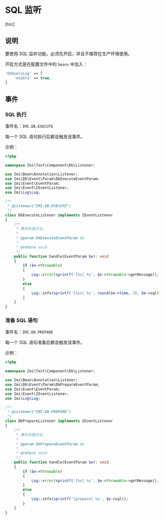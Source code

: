# SQL 监听

[toc]

## 说明

要使用 SQL 监听功能，必须先开启，并且不推荐在生产环境使用。

开启方式是在配置文件中的 `beans` 中加入：

```php
'DbQueryLog' => [
    'enable' => true,
]
```

## 事件

### SQL 执行

事件名：`IMI.DB.EXECUTE`

每一个 SQL 语句执行后都会触发该事件。

示例：

```php
<?php

namespace Imi\Test\Component\Db\Listener;

use Imi\Bean\Annotation\Listener;
use Imi\Db\Event\Param\DbExecuteEventParam;
use Imi\Event\EventParam;
use Imi\Event\IEventListener;
use Imi\Log\Log;

/**
 * @Listener("IMI.DB.EXECUTE")
 */
class DbExecuteListener implements IEventListener
{
    /**
     * 事件处理方法.
     *
     * @param DbExecuteEventParam $e
     *
     * @return void
     */
    public function handle(EventParam $e): void
    {
        if ($e->throwable)
        {
            Log::error(sprintf('[%s] %s', $e->throwable->getMessage(), $e->sql));
        }
        else
        {
            Log::info(sprintf('[%ss] %s', round($e->time, 3), $e->sql));
        }
    }
}
```

### 准备 SQL 语句

事件名：`IMI.DB.PREPARE`

每一个 SQL 语句准备后都会触发该事件。

示例：

```php
<?php

namespace Imi\Test\Component\Db\Listener;

use Imi\Bean\Annotation\Listener;
use Imi\Db\Event\Param\DbPrepareEventParam;
use Imi\Event\EventParam;
use Imi\Event\IEventListener;
use Imi\Log\Log;

/**
 * @Listener("IMI.DB.PREPARE")
 */
class DbPrepareListener implements IEventListener
{
    /**
     * 事件处理方法.
     *
     * @param DbPrepareEventParam $e
     *
     * @return void
     */
    public function handle(EventParam $e): void
    {
        if ($e->throwable)
        {
            Log::error(sprintf('[%s] %s', $e->throwable->getMessage(), $e->sql));
        }
        else
        {
            Log::info(sprintf('[prepare] %s', $e->sql));
        }
    }
}
```
